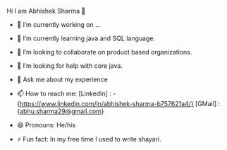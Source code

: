 Hi I am Abhishek Sharma 👋

- 🔭 I’m currently working on ...
- 🌱 I’m currently learning java and SQL language.
- 👯 I’m looking to collaborate on product based organizations.
- 🤔 I’m looking for help with core java.
- 💬 Ask me about my experience
- 📫 How to reach me: 
[LinkedIn] : -
{https://www.linkedin.com/in/abhishek-sharma-b757621a4/}
[GMail] :
{abhu.sharma29@gmail.com}

- 😄 Pronouns: He/his
- ⚡ Fun fact: In my free time I used to write shayari.
